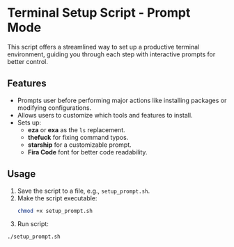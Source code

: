 # Terminal Setup Script - Prompt Mode

This script offers a streamlined way to set up a productive terminal environment, guiding you through each step with interactive prompts for better control.

## Features

- Prompts user before performing major actions like installing packages or modifying configurations.
- Allows users to customize which tools and features to install.
- Sets up:
  - **eza** or **exa** as the `ls` replacement.
  - **thefuck** for fixing command typos.
  - **starship** for a customizable prompt.
  - **Fira Code** font for better code readability.

## Usage

1. Save the script to a file, e.g., `setup_prompt.sh`.
2. Make the script executable:
   ```bash
   chmod +x setup_prompt.sh
   ```
3. Run script:
  ```
  ./setup_prompt.sh
  ```
